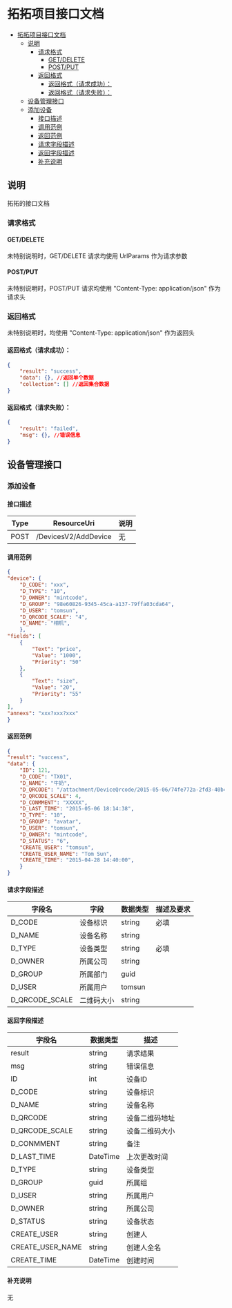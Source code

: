 # 拓拓项目接口文档

<!-- TOC -->

* [拓拓项目接口文档](#%E6%8B%93%E6%8B%93%E9%A1%B9%E7%9B%AE%E6%8E%A5%E5%8F%A3%E6%96%87%E6%A1%A3)
  * [说明](#%E8%AF%B4%E6%98%8E)
    * [请求格式](#%E8%AF%B7%E6%B1%82%E6%A0%BC%E5%BC%8F)
      * [GET/DELETE](#getdelete)
      * [POST/PUT](#postput)
    * [返回格式](#%E8%BF%94%E5%9B%9E%E6%A0%BC%E5%BC%8F)
      * [返回格式（请求成功）：](#%E8%BF%94%E5%9B%9E%E6%A0%BC%E5%BC%8F%E8%AF%B7%E6%B1%82%E6%88%90%E5%8A%9F)
      * [返回格式（请求失败）：](#%E8%BF%94%E5%9B%9E%E6%A0%BC%E5%BC%8F%E8%AF%B7%E6%B1%82%E5%A4%B1%E8%B4%A5)
  * [设备管理接口](#%E8%AE%BE%E5%A4%87%E7%AE%A1%E7%90%86%E6%8E%A5%E5%8F%A3)
  * [添加设备](#%E6%B7%BB%E5%8A%A0%E8%AE%BE%E5%A4%87)
    * [接口描述](#%E6%8E%A5%E5%8F%A3%E6%8F%8F%E8%BF%B0)
    * [调用范例](#%E8%B0%83%E7%94%A8%E8%8C%83%E4%BE%8B)
    * [返回范例](#%E8%BF%94%E5%9B%9E%E8%8C%83%E4%BE%8B)
    * [请求字段描述](#%E8%AF%B7%E6%B1%82%E5%AD%97%E6%AE%B5%E6%8F%8F%E8%BF%B0)
    * [返回字段描述](#%E8%BF%94%E5%9B%9E%E5%AD%97%E6%AE%B5%E6%8F%8F%E8%BF%B0)
    * [补充说明](#%E8%A1%A5%E5%85%85%E8%AF%B4%E6%98%8E)

<!-- /TOC -->

## 说明

拓拓的接口文档

### 请求格式

#### GET/DELETE

未特别说明时，GET/DELETE 请求均使用 UrlParams 作为请求参数

#### POST/PUT

未特别说明时，POST/PUT 请求均使用 "Content-Type: application/json" 作为请求头

### 返回格式

未特别说明时，均使用 "Content-Type: application/json" 作为返回头

#### 返回格式（请求成功）：

``` json
{
    "result": "success",
    "data": {}, //返回单个数据
    "collection": [] //返回集合数据
}
```

#### 返回格式（请求失败）：

``` json
{
    "result": "failed",
    "msg": {}, //错误信息
}
```

## 设备管理接口

### 添加设备

#### 接口描述

| Type | ResourceUri | 说明 |
|--------|--------|--------|
| POST | /DevicesV2/AddDevice | 无 |

#### 调用范例

``` json
{
"device": {
    "D_CODE": "xxx",
    "D_TYPE": "10",
    "D_OWNER": "mintcode",
    "D_GROUP": "98e60826-9345-45ca-a137-79ffa03cda64",
    "D_USER": "tomsun",
    "D_QRCODE_SCALE": "4",
    "D_NAME": "相机",
    },
"fields": [
    {
        "Text": "price",
        "Value": "1000",
        "Priority": "50"
    },
    {
        "Text": "size",
        "Value": "20",
        "Priority": "55"
    }
],
"annexs": "xxx?xxx?xxx"
}
```

#### 返回范例

``` json
{
"result": "success",
"data": {
    "ID": 121,
    "D_CODE": "TX01",
    "D_NAME": "牛奶",
    "D_QRCODE": "/attachment/DeviceQrcode/2015-05-06/74fe772a-2fd3-40b4-914f-6925043d3919.jpg",
    "D_QRCODE_SCALE": 4,
    "D_CONMMENT": "XXXXX",
    "D_LAST_TIME": "2015-05-06 18:14:38",
    "D_TYPE": "10",
    "D_GROUP": "avatar",
    "D_USER": "tomsun",
    "D_OWNER": "mintcode",
    "D_STATUS": "6",
    "CREATE_USER": "tomsun",
    "CREATE_USER_NAME": "Tom Sun",
    "CREATE_TIME": "2015-04-28 14:40:00",
    }
}
```

#### 请求字段描述

| 字段名 | 字段 | 数据类型 | 描述及要求 |
|-----------|-----------|-----------|-----------|
| D_CODE | 设备标识 | string | 必填 |
| D_NAME | 设备名称 | string |  |
| D_TYPE | 设备类型 | string | 必填 |
| D_OWNER | 所属公司 | string |  |
| D_GROUP | 所属部门 | guid |  |
| D_USER | 所属用户 | tomsun |  |
| D\_QRCODE_SCALE | 二维码大小 | string |  |

#### 返回字段描述

| 字段名 | 数据类型 | 描述 |
|-----------|-----------|-----------|
| result | string | 请求结果 |
| msg | string | 错误信息 |
| ID | int | 设备ID |
| D_CODE | string | 设备标识 |
| D_NAME | string | 设备名称 |
| D_QRCODE | string | 设备二维码地址 |
| D_QRCODE_SCALE | string | 设备二维码大小 |
| D_CONMMENT | string | 备注 |
| D_LAST_TIME | DateTime | 上次更改时间 |
| D_TYPE | string | 设备类型 |
| D_GROUP | guid | 所属组 |
| D_USER | string | 所属用户 |
| D_OWNER | string | 所属公司 |
| D_STATUS | string | 设备状态 |
| CREATE_USER | string | 创建人 |
| CREATE_USER_NAME | string | 创建人全名 |
| CREATE_TIME | DateTime | 创建时间 |

#### 补充说明

无

